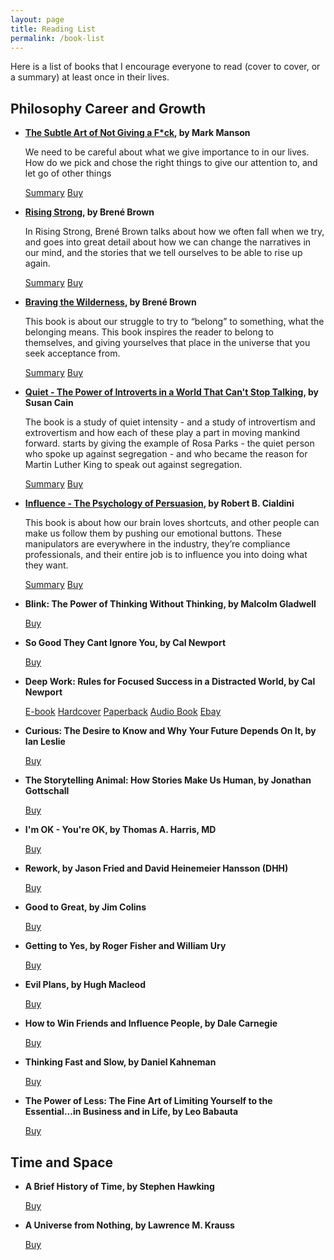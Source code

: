 ```yaml
---
layout: page
title: Reading List
permalink: /book-list
---
```

Here is a list of books that I encourage everyone to read (cover to cover, or a summary) at least once in their lives. 


## Philosophy Career and Growth

- **<a href="https://rutumulkar.com/blog/2019/the-subtle-art-of-not-giving-a-f-ck/">The Subtle Art of Not Giving a F*ck</a>, by Mark Manson**
    
    We need to be careful about what we give importance to in our lives. How do we pick and chose the right things to give our attention to, and let go of other things    

    <a class="btn btn-primary btn-sm greybg" href="https://rutumulkar.com/blog/2019/the-subtle-art-of-not-giving-a-f-ck/">Summary</a>
    <a class="btn btn-primary btn-sm greybg" href="The Subtle Art of Not Giving a F*ck: A Counterintuitive Approach to Living a Good Life">Buy</a>

- **<a href="https://rutumulkar.com/blog/2019/rising-strong/">Rising Strong</a>, by Brené Brown**

    In Rising Strong, Brené Brown talks about how we often fall when we try, and goes into great detail about how we can change the narratives in our mind, and the stories that we tell ourselves to be able to rise up again.

    <a class="btn btn-primary btn-sm greybg" href="https://rutumulkar.com/blog/2019/rising-strong/">Summary</a>
    <a  class="btn btn-primary btn-sm greybg" href="https://amzn.to/2Nueaf1">Buy</a>

- **<a href="https://rutumulkar.com/blog/2019/braving-the-wilderness/">Braving the Wilderness</a>, by Brené Brown**

    This book is about our struggle to try to “belong” to something, what the belonging means. This book inspires the reader to belong to themselves, and giving yourselves that place in the universe that you seek acceptance from. 

    <a class="btn btn-primary btn-sm greybg" href="https://rutumulkar.com/blog/2019/braving-the-wilderness/">Summary</a>
    <a class="btn btn-primary btn-sm greybg" href="https://amzn.to/2xf5T3n">Buy</a>

- **<a href="https://rutumulkar.com/blog/2019/Quiet/">Quiet - The Power of Introverts in a World That Can't Stop Talking</a>, by Susan Cain**

    The book is a study of quiet intensity - and a study of introvertism and extrovertism and how each of these play a part in moving mankind forward. starts by giving the example of Rosa Parks - the quiet person who spoke up against segregation - and who became the reason for Martin Luther King to speak out against segregation.

    <a class="btn btn-primary btn-sm greybg" href="https://rutumulkar.com/blog/2019/Quiet/">Summary</a>
    <a class="btn btn-primary btn-sm greybg" href="https://amzn.to/2RAyauF">Buy</a>

- **<a href="https://rutumulkar.com/blog/2019/persuasion/">Influence - The Psychology of Persuasion</a>, by Robert B. Cialdini**

    This book is about how our brain loves shortcuts, and other people can make us follow them by pushing our emotional buttons. These manipulators are everywhere in the industry, they’re compliance professionals, and their entire job is to influence you into doing what they want.

    <a class="btn btn-primary btn-sm greybg" href="https://rutumulkar.com/blog/2019/persuasion/">Summary</a>
    <a class="btn btn-primary btn-sm greybg" href="https://amzn.to/2Xanskr">Buy</a>

- **Blink: The Power of Thinking Without Thinking, by Malcolm Gladwell**

    <a class="btn btn-primary btn-sm greybg" href="https://amzn.to/2YcPY1f">Buy</a>

- **So Good They Cant Ignore You, by Cal Newport**

    <a class="btn btn-primary btn-sm greybg" href="https://amzn.to/2RDe5Ec">Buy</a>

- **Deep Work: Rules for Focused Success in a Distracted World</a>, by Cal Newport**
    
    <a class="btn btn-primary btn-sm greybg" href="https://amzn.to/2XGNRG2">E-book</a>
    <a class="btn btn-primary btn-sm greybg" href="https://amzn.to/2RzwbGY">Hardcover</a>
    <a class="btn btn-primary btn-sm greybg" href="https://amzn.to/2XKQuqg">Paperback</a>
    <a class="btn btn-primary btn-sm greybg" href="https://amzn.to/2xrqTUw">Audio Book</a>
    <a class="btn btn-primary btn-sm greybg" href="https://rover.ebay.com/rover/1/711-53200-19255-0/1?icep_id=114&ipn=icep&toolid=20004&campid=5338555583&mpre=https%3A%2F%2Fwww.ebay.com%2Fsch%2Fi.html%3F_from%3DR40%26_trksid%3Dp2495737.m570.l1312.R1.TR0.TRC1.A0.H0.TRS3%26_nkw%3DDeep%2BWork%253A%2BRules%2Bfor%2BFocused%2BSuccess%2Bin%2Ba%2BDistracted%2BWorld%26_sacat%3D0">Ebay</a>

- **Curious: The Desire to Know and Why Your Future Depends On It, by Ian Leslie**

    <a class="btn btn-primary btn-sm greybg" href="https://amzn.to/2XamdC6">Buy</a>

- **The Storytelling Animal: How Stories Make Us Human, by Jonathan Gottschall**

    <a class="btn btn-primary btn-sm greybg" href="https://amzn.to/2XbEOgM">Buy</a>

- **I'm OK - You're OK, by Thomas A. Harris, MD**

    <a class="btn btn-primary btn-sm greybg" href="https://amzn.to/2xf6bHv">Buy</a>

- **Rework, by Jason Fried and David Heinemeier Hansson (DHH)**

    <a class="btn btn-primary btn-sm greybg" href="https://amzn.to/2RB35qN">Buy</a>

- **Good to Great, by Jim Colins**

    <a class="btn btn-primary btn-sm greybg" href="https://amzn.to/2X7j2e8">Buy</a>

- **Getting to Yes, by Roger Fisher and William Ury**

    <a class="btn btn-primary btn-sm greybg" href="https://amzn.to/2YfgzLn">Buy</a>

- **Evil Plans, by Hugh Macleod**

    <a class="btn btn-primary btn-sm greybg" href="https://amzn.to/2XawH45">Buy</a>

- **How to Win Friends and Influence People, by Dale Carnegie**

    <a class="btn btn-primary btn-sm greybg" href="https://amzn.to/2INCNP8">Buy</a>

- **Thinking Fast and Slow, by Daniel Kahneman**

    <a class="btn btn-primary btn-sm greybg" href="https://amzn.to/2NdK6E9">Buy</a>

- **The Power of Less: The Fine Art of Limiting Yourself to the Essential...in Business and in Life, by Leo Babauta**

    <a class="btn btn-primary btn-sm greybg" href="https://amzn.to/2xeiIen">Buy</a>

## Time and Space

- **A Brief History of Time, by Stephen Hawking**

    <a class="btn btn-primary btn-sm greybg" href="https://amzn.to/2IQBpeJ">Buy</a>

- **A Universe from Nothing, by Lawrence M. Krauss**
    
    <a class="btn btn-primary btn-sm greybg" href="https://amzn.to/2J7gv9Z">Buy</a>


